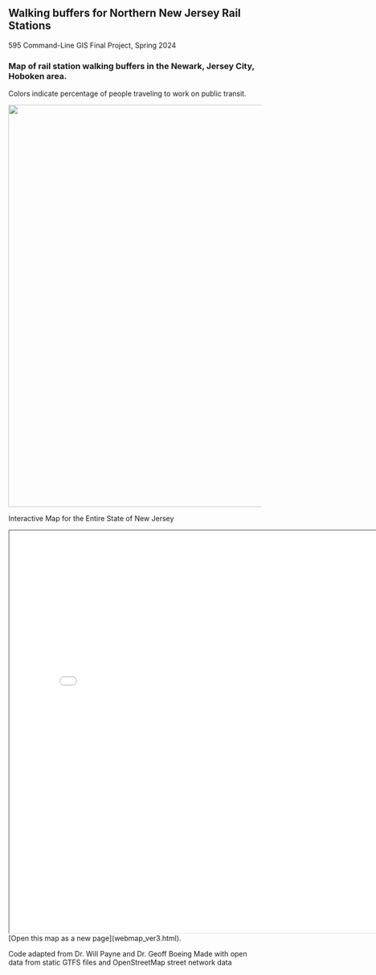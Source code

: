 ## Walking buffers for Northern New Jersey Rail Stations
595 Command-Line GIS Final Project, Spring 2024

### Map of rail station walking buffers in the Newark, Jersey City, Hoboken area. 
Colors indicate percentage of people traveling to work on public transit.

<img src="ny_area_nj_rail_buffers_with_acs.png" height="800">

Interactive Map for the Entire State of New Jersey
<iframe src = "webmap_ver3.html" height = "800" width = "800"></iframe>
[Open this map as a new page](webmap_ver3.html).

Code adapted from Dr. Will Payne and Dr. Geoff Boeing
Made with open data from static GTFS files and OpenStreetMap street network data
